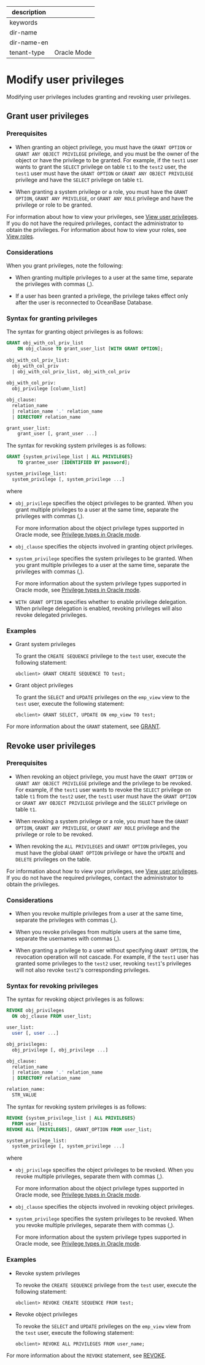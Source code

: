 |description||
|---|---|
|keywords||
|dir-name||
|dir-name-en||
|tenant-type|Oracle Mode|

# Modify user privileges

Modifying user privileges includes granting and revoking user privileges.

## Grant user privileges

### Prerequisites

* When granting an object privilege, you must have the `GRANT OPTION` or `GRANT ANY OBJECT PRIVILEGE` privilege, and you must be the owner of the object or have the privilege to be granted. For example, if the `test1` user wants to grant the `SELECT` privilege on table `t1` to the `test2` user, the `test1` user must have the `GRANT OPTION` or `GRANT ANY OBJECT PRIVILEGE` privilege and have the `SELECT` privilege on table `t1`.

* When granting a system privilege or a role, you must have the `GRANT OPTION`, `GRANT ANY PRIVILEGE`, or `GRANT ANY ROLE` privilege and have the privilege or role to be granted.

For information about how to view your privileges, see [View user privileges](../300.permission-of-oracle-mode/600.view-user-permissions-of-oracle-mode.md). If you do not have the required privileges, contact the administrator to obtain the privileges. For information about how to view your roles, see [View roles](400.manage-roles-of-oracle-mode/600.view-roles-of-oracle-mode.md).

### Considerations

When you grant privileges, note the following:

* When granting multiple privileges to a user at the same time, separate the privileges with commas (,).

* If a user has been granted a privilege, the privilege takes effect only after the user is reconnected to OceanBase Database.

### Syntax for granting privileges

The syntax for granting object privileges is as follows:

```sql
GRANT obj_with_col_priv_list
    ON obj_clause TO grant_user_list [WITH GRANT OPTION];
  
obj_with_col_priv_list:
  obj_with_col_priv
  | obj_with_col_priv_list, obj_with_col_priv
  
obj_with_col_priv:
  obj_privilege [column_list]

obj_clause:
  relation_name
  | relation_name '.' relation_name
  | DIRECTORY relation_name

grant_user_list:
    grant_user [, grant_user ...]
```

The syntax for revoking system privileges is as follows:

```sql
GRANT {system_privilege_list | ALL PRIVILEGES}
    TO grantee_user [IDENTIFIED BY password];

system_privilege_list:
  system_privilege [, system_privilege ...]
```

where

* `obj_privilege` specifies the object privileges to be granted. When you grant multiple privileges to a user at the same time, separate the privileges with commas (,).

   For more information about the object privilege types supported in Oracle mode, see [Privilege types in Oracle mode](000.permission-classification-of-oracle-mode.md).

* `obj_clause` specifies the objects involved in granting object privileges.

* `system_privilege` specifies the system privileges to be granted. When you grant multiple privileges to a user at the same time, separate the privileges with commas (,).

   For more information about the system privilege types supported in Oracle mode, see [Privilege types in Oracle mode](000.permission-classification-of-oracle-mode.md).

* `WITH GRANT OPTION` specifies whether to enable privilege delegation. When privilege delegation is enabled, revoking privileges will also revoke delegated privileges.

### Examples

* Grant system privileges

   To grant the `CREATE SEQUENCE` privilege to the `test` user, execute the following statement:

   ```shell
   obclient> GRANT CREATE SEQUENCE TO test;
   ```

* Grant object privileges

   To grant the `SELECT` and `UPDATE` privileges on the `emp_view` view to the `test` user, execute the following statement:

   ```shell
   obclient> GRANT SELECT, UPDATE ON emp_view TO test;
   ```

For more information about the `GRANT` statement, see [GRANT](../../../../../700.reference/500.sql-reference/100.sql-syntax/300.common-tenant-of-oracle-mode/900.sql-statement-of-oracle-mode/300.dcl-of-oracle-mode/1700.grant-of-oracle-mode.md).

## Revoke user privileges

### Prerequisites

* When revoking an object privilege, you must have the `GRANT OPTION` or `GRANT ANY OBJECT PRIVILEGE` privilege and the privilege to be revoked. For example, if the `test1` user wants to revoke the `SELECT` privilege on table `t1` from the `test2` user, the `test1` user must have the `GRANT OPTION` or `GRANT ANY OBJECT PRIVILEGE` privilege and the `SELECT` privilege on table `t1`.

* When revoking a system privilege or a role, you must have the `GRANT OPTION`, `GRANT ANY PRIVILEGE`, or `GRANT ANY ROLE` privilege and the privilege or role to be revoked.

* When revoking the `ALL PRIVILEGES` and `GRANT OPTION` privileges, you must have the global `GRANT OPTION` privilege or have the `UPDATE` and `DELETE` privileges on the table.

For information about how to view your privileges, see [View user privileges](../300.permission-of-oracle-mode/600.view-user-permissions-of-oracle-mode.md). If you do not have the required privileges, contact the administrator to obtain the privileges.

### Considerations

* When you revoke multiple privileges from a user at the same time, separate the privileges with commas (,).

* When you revoke privileges from multiple users at the same time, separate the usernames with commas (,).

* When granting a privilege to a user without specifying `GRANT OPTION`, the revocation operation will not cascade. For example, if the `test1` user has granted some privileges to the `test2` user, revoking `test1`'s privileges will not also revoke `test2`'s corresponding privileges.

### Syntax for revoking privileges

The syntax for revoking object privileges is as follows:

```sql
REVOKE obj_privileges
  ON obj_clause FROM user_list;

user_list:
  user [, user ...]

obj_privileges:
  obj_privilege [, obj_privilege ...]

obj_clause:
  relation_name
  | relation_name '.' relation_name
  | DIRECTORY relation_name

relation_name:
  STR_VALUE
```

The syntax for revoking system privileges is as follows:

```sql
REVOKE {system_privilege_list | ALL PRIVILEGES}
  FROM user_list;
REVOKE ALL [PRIVILEGES], GRANT_OPTION FROM user_list;

system_privilege_list:
  system_privilege [, system_privilege ...]
```

where

* `obj_privilege` specifies the object privileges to be revoked. When you revoke multiple privileges, separate them with commas (,).

   For more information about the object privilege types supported in Oracle mode, see [Privilege types in Oracle mode](000.permission-classification-of-oracle-mode.md).

* `obj_clause` specifies the objects involved in revoking object privileges.

* `system_privilege` specifies the system privileges to be revoked. When you revoke multiple privileges, separate them with commas (,).

   For more information about the system privilege types supported in Oracle mode, see [Privilege types in Oracle mode](000.permission-classification-of-oracle-mode.md).

### Examples

* Revoke system privileges

   To revoke the `CREATE SEQUENCE` privilege from the `test` user, execute the following statement:

   ```shell
   obclient> REVOKE CREATE SEQUENCE FROM test;
   ```

* Revoke object privileges

   To revoke the `SELECT` and `UPDATE` privileges on the `emp_view` view from the `test` user, execute the following statement:

   ```shell
   obclient> REVOKE ALL PRIVILEGES FROM user_name;
   ```

For more information about the `REVOKE` statement, see [REVOKE](../../../../../700.reference/500.sql-reference/100.sql-syntax/300.common-tenant-of-oracle-mode/900.sql-statement-of-oracle-mode/300.dcl-of-oracle-mode/2900.revoke-of-oracle-mode.md).
